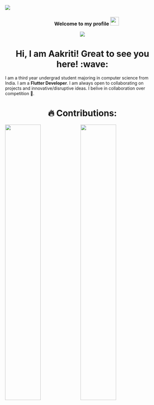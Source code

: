 <div>
<img align="center" src="https://i.imgur.com/4ASafy0.png">
</div>

<h3 align="center">
  &nbsp;&nbsp;&nbsp;&nbsp;&nbsp;&nbsp;&nbsp;Welcome to my profile
  <img src="https://media.giphy.com/media/hvRJCLFzcasrR4ia7z/giphy.gif" width="28">
</h3>

<!-- Typing SVG by DenverCoder1 - https://github.com/DenverCoder1/readme-typing-svg -->
<p align="center">
<!--   <a href="https://github.com/DenverCoder1/readme-typing-svg"> -->
    <img src="https://readme-typing-svg.herokuapp.com?color=E22FE4&width=380&height=45&lines=Open-Source+Enthusiast;Always+Learning+New+Things;Empowering+Others;Nice+To+Meet+You+...&center=true"></a>

</p>

<!-- Badges template - https://github.com/badges/shields -->


<h1 align="center"> Hi, I am Aakriti! Great to see you here! :wave: </h1>


I am a third year undergrad student majoring in computer science from India. I am a **Flutter Developer**.
I am always open to collaborating on projects and innovative/disruptive ideas. 
I belive in collaboration over competition 🤝.





<h1 align="center"> 🔥 Contributions: </h1>

	
  <img width="48%" src="https://github-readme-stats.vercel.app/api?username=aakritiawasthi&show_icons=true&theme=onedark" /> <img width="48%" src="https://github-readme-streak-stats.herokuapp.com/?user=aakritiawasthi&show_icons=true&theme=onedark" />
  
</p>
